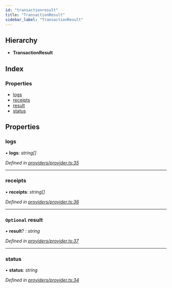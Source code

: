 ```yaml
---
id: "transactionresult"
title: "TransactionResult"
sidebar_label: "TransactionResult"
---
```


## Hierarchy

* **TransactionResult**

## Index

### Properties

* [logs](transactionresult.md#logs)
* [receipts](transactionresult.md#receipts)
* [result](transactionresult.md#optional-result)
* [status](transactionresult.md#status)

## Properties

###  logs

• **logs**: *string[]*

*Defined in [providers/provider.ts:35](https://github.com/near/near-api-js/blob/88ad17d/src.ts/providers/provider.ts#L35)*

___

###  receipts

• **receipts**: *string[]*

*Defined in [providers/provider.ts:36](https://github.com/near/near-api-js/blob/88ad17d/src.ts/providers/provider.ts#L36)*

___

### `Optional` result

• **result**? : *string*

*Defined in [providers/provider.ts:37](https://github.com/near/near-api-js/blob/88ad17d/src.ts/providers/provider.ts#L37)*

___

###  status

• **status**: *string*

*Defined in [providers/provider.ts:34](https://github.com/near/near-api-js/blob/88ad17d/src.ts/providers/provider.ts#L34)*
